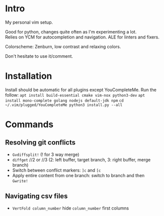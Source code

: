 # Intro
My personal vim setup.  

Good for python, changes quite often as I'm experimenting a lot.   
Relies on YCM for autocompletion and navigation. ALE for linters and fixers.  

Colorscheme: Zenburn, low contrast and relaxing colors.

Don't hesitate to use it/comment.

# Installation
Install should be automatic for all plugins except YouCompleteMe. Run the follow:
`apt install build-essential cmake vim-nox python3-dev`
`apt install mono-complete golang nodejs default-jdk npm`
`cd ~/.vim/plugged/YouCompleteMe
python3 install.py --all`

# Commands
## Resolving git conflicts
- `Gvdiffsplit!` (! for 3 way merge)
- `diffget` //2 or //3 (2: left buffer, target branch, 3: right buffer, merge branch)
- Switch between conflict markers: `]c` and `[c`
- Apply entire content from one branch: switch to branch and then `Gwrite!`

## Navigating csv files
- `VertFold column_number` hide `column_number` first columns
